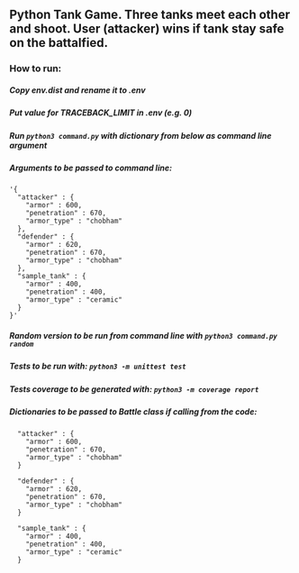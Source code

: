## Python Tank Game. Three tanks meet each other and shoot. User (attacker) wins if tank stay safe on the battalfied.

### How to run:
##### Copy env.dist and rename it to .env
##### Put value for TRACEBACK_LIMIT in .env (e.g. 0)
##### Run `python3 command.py` with dictionary from below as command line argument

##### Arguments to be passed to command line:
```  
'{
  "attacker" : {
    "armor" : 600,
    "penetration" : 670,
    "armor_type" : "chobham"
  },
  "defender" : {
    "armor" : 620,
    "penetration" : 670,
    "armor_type" : "chobham"
  },
  "sample_tank" : {
    "armor" : 400,
    "penetration" : 400,
    "armor_type" : "ceramic"
  }
}'
```
##### Random version to be run from command line with `python3 command.py random`

##### Tests to be run with: `python3 -m unittest test`
##### Tests coverage to be generated with: `python3 -m coverage report`

##### Dictionaries to be passed to Battle class if calling from the code:
```  
  "attacker" : {
    "armor" : 600,
    "penetration" : 670,
    "armor_type" : "chobham"
  }
```
``` 
  "defender" : {
    "armor" : 620,
    "penetration" : 670,
    "armor_type" : "chobham"
  }
```
``` 
  "sample_tank" : {
    "armor" : 400,
    "penetration" : 400,
    "armor_type" : "ceramic"
  }
```